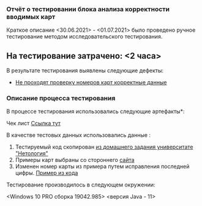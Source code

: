  ### Отчёт о тестировании блока анализа корректности вводимых карт
Краткое описание
<30.06.2021> - <01.07.2021> было проведено ручное тестирование методом исследовательского тестирования.

 ## На тестирование затрачено: <2 часа>

В результате тестирования выявлены следующие дефекты:

* [Не проходят проверку номеров карт корректные данные](https://github.com/YuryFedoseev/Les1_1_V2/issues/1#issue-934576280)



 ### Описание процесса тестирования
В процессе тестирования использовались следующие артефакты*:

Чек лист [Ссылка тут](https://github.com/YuryFedoseev/Les1_1_V2/blob/master/Cheklist.txt)


В качестве тестовых данных использовались данные :

1. Тестируемый код скопирован [из домашнего задания университате "Нетология"](https://github.com/netology-code/javaqa-homeworks/tree/master/intro)
1. Примеры карт выбраны со стороннего [сайта]()
1. Изменен номер карты из примера путем исправления последней цифры. [Пример из кода](https://github.com/netology-code/javaqa-homeworks/tree/master/intro)



Тестирование производилось в следующем окружении:

<Windows 10 PRO сборка 19042.985>
<версия Java - 11>
